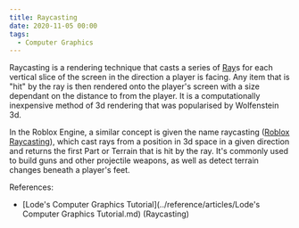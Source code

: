 ```yaml
---
title: Raycasting
date: 2020-11-05 00:00
tags:
  - Computer Graphics 
---
```


Raycasting is a rendering technique that casts a series of [Ray](ray.md)s for each vertical slice of the screen in the direction a player is facing. Any item that is "hit" by the ray is then rendered onto the player's screen with a size dependant on the distance to from the player. It is a computationally inexpensive method of 3d rendering that was popularised by Wolfenstein 3d.

In the Roblox Engine, a similar concept is given the name raycasting ([Roblox Raycasting](roblox-raycasting.md)), which cast rays from a position in 3d space in a given direction and returns the first Part or Terrain that is hit by the ray. It's commonly used to build guns and other projectile weapons, as well as detect terrain changes beneath a player's feet.

References:

* [Lode's Computer Graphics Tutorial](../reference/articles/Lode's Computer Graphics Tutorial.md) (Raycasting)